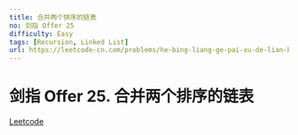 ```yaml
---
title: 合并两个排序的链表
no: 剑指 Offer 25
difficulty: Easy
tags: [Recursion, Linked List]
url: https://leetcode-cn.com/problems/he-bing-liang-ge-pai-xu-de-lian-biao-lcof/
---
```


# 剑指 Offer 25. 合并两个排序的链表

[Leetcode](https://leetcode-cn.com/problems/he-bing-liang-ge-pai-xu-de-lian-biao-lcof/)


